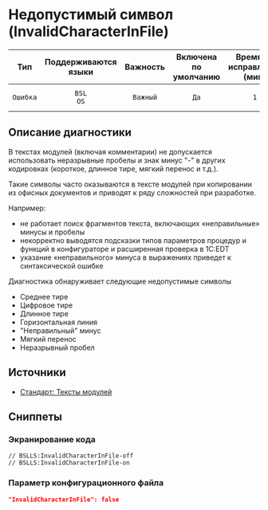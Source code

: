 # Недопустимый символ (InvalidCharacterInFile)

|   Тип    |    Поддерживаются<br>языки    | Важность |    Включена<br>по умолчанию    |    Время на<br>исправление (мин)    |                         Теги                         |
|:--------:|:-----------------------------:|:--------:|:------------------------------:|:-----------------------------------:|:----------------------------------------------------:|
| `Ошибка` |         `BSL`<br>`OS`         | `Важный` |              `Да`              |                 `1`                 |       `error`<br>`standard`<br>`unpredictable`       |

<!-- Блоки выше заполняются автоматически, не трогать -->
## Описание диагностики

В текстах модулей (включая комментарии) не допускается использовать неразрывные пробелы и знак минус "-" в других кодировках (короткое, длинное тире, мягкий перенос и т.д.).

Такие символы часто оказываются в тексте модулей при копировании из офисных документов и приводят к ряду сложностей при разработке.

Например:

- не работает поиск фрагментов текста, включающих «неправильные» минусы и пробелы
- некорректно выводятся подсказки типов параметров процедур и функций в конфигураторе и расширенная проверка в 1С:EDT
- указание «неправильного» минуса в выражениях приведет к синтаксической ошибке

Диагностика обнаруживает следующие недопустимые символы

- Среднее тире
- Цифровое тире
- Длинное тире 
- Горизонтальная линия
- "Неправильный" минус
- Мягкий перенос
- Неразрывный пробел

## Источники

* [Стандарт: Тексты модулей](https://its.1c.ru/db/v8std#content:456:hdoc)

## Сниппеты

<!-- Блоки ниже заполняются автоматически, не трогать -->
### Экранирование кода

```bsl
// BSLLS:InvalidCharacterInFile-off
// BSLLS:InvalidCharacterInFile-on
```

### Параметр конфигурационного файла

```json
"InvalidCharacterInFile": false
```
